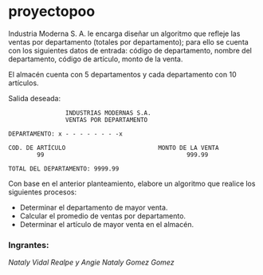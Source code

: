 # proyectopoo
Industria Moderna S. A. le encarga diseñar un algoritmo que refleje las ventas por departamento (totales por departamento); para ello se cuenta con los siguientes datos de entrada: código de departamento, nombre del departamento, código de artículo, monto de la venta.

El almacén cuenta con 5 departamentos y cada departamento con 10 artículos.

Salida deseada:
~~~
                INDUSTRIAS MODERNAS S.A.
                VENTAS POR DEPARTAMENTO

DEPARTAMENTO: x - - - - - - - -x

COD. DE ARTÍCULO                          MONTO DE LA VENTA
        99                                        999.99
        
TOTAL DEL DEPARTAMENTO: 9999.99
~~~
Con base en el anterior planteamiento, elabore un algoritmo que realice los
siguientes procesos:

* Determinar el departamento de mayor venta.
* Calcular el promedio de ventas por departamento.
* Determinar el artículo de mayor venta en el almacén.

### Ingrantes:

*Nataly Vidal Realpe y Angie Nataly Gomez Gomez*
